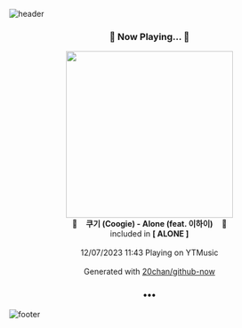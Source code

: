 ![header](https://capsule-render.vercel.app/api?type=wave&height=170&section=header&fontColor=090707&fontAlignX=45&fontAlignY=65&fontSize=100)

<h3 align="center">🎵 Now Playing... 🎵</h3>
<p align="center">
  <a href="https://music.youtube.com/watch?v=h0ccMK0U9nY">
    <img width="300" src="https://lh3.googleusercontent.com/AoumIJIXIR7IILMeA8T0I_g6eg_r0-xytsAO8gjZXUzjeCt1LHOw6qugmXKLExIcv8SUxXqkHTw8BPs">
  </a>
  <br>
  🎵&nbsp&nbsp&nbsp <b>쿠기 (Coogie) - Alone (feat. 이하이)</b> &nbsp&nbsp&nbsp🎵
  <br>
  included in <b>[ ALONE ]</b>
  
  <br />
  <br />
  12/07/2023 11:43 Playing on YTMusic
  <br />
  <br />
  Generated with <a href="https://github.com/20chan/github-now">20chan/github-now</a>
</p>

<h3 align="center">•••</h3>

![footer](https://capsule-render.vercel.app/api?type=wave&height=150&section=footer)
